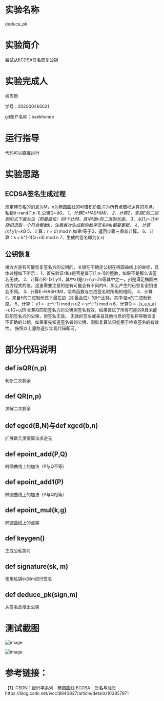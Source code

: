 # 实验名称
deduce_pk

# 实验简介
尝试从ECDSA签名恢复公钥

# 实验完成人
权周雨 

学号：202000460021 

git账户名称：baekhunee

# 运行指导
代码可以直接运行

# 实验思路
## ECDSA签名生成过程
  规定待签名的消息为M，n为椭圆曲线的可倍积阶数,G为所有点倍积运算的基点，私钥d=rand(1,n-1),公钥Q=d*G。
  1、计算E=HASH(M)。
  2、计算Z，来自E的二进制形式下最左边（即最高位）的l个比特，其中l是n的二进制长度。
  3、从[1,n-1]中随机选取一个符合整数k，注意每次生成新的数字签名时k都要更新。
  4、计算(x1,y1)=k*G
  5、计算：r = x1 mod n,如果r等于0，返回步骤三重新计算。
  6、计算：s = k^(-1)(z+rd) mod n
  7、生成的签名即为(r,s)
 
## 公钥恢复
  接收方是有可能恢复签名方的公钥的，关键在于确定公钥在椭圆曲线上的坐标，具体过程如下所示：
  1、首先验证r和s是否是属于[1,n-1]的整数，如果不是那么该签名无效。
  2、计算点R=(x1,y1)，其中x1是r,r+n,r+2n等其中之一，y1是满足椭圆曲线方程式的值。这里需要注意的是有可能会有不同的R，那么产生的已恢复密钥也会不同。
  3、计算E=HASH(M)，哈希函数与生成签名时所用的相同。
  4、计算Z，来自E的二进制形式下最左边（即最高位）的l个比特，其中l是n的二进制长度。
  5、计算：
     u1 = -zr^(-1) mod n
     u2 = sr^(-1) mod n
  6、计算Q =（x_a,y_a）=u1*G+u2*R
     如果Q匹配签名方的公钥则签名有效，如果尝试了所有可能的R且未能匹配签名方的公钥，则签名无效。
     无效的签名或来自其他消息的签名将导致恢复不正确的公钥，如果事先知道签名者的公钥，则恢复算法只能用于检查签名的有效性。
  按照以上思路逐步实现代码即可。
  
# 部分代码说明
## def isQR(n,p)
判断二次剩余
## def QR(n,p)
求解二次剩余
## def egcd(B,N)与def xgcd(b,n)
扩展欧几里得算法求逆元
## def epoint_add(P,Q)
椭圆曲线上的加法（P与Q不等）
## def epoint_add1(P)
椭圆曲线上的加法（P与Q相等）
## def epoint_mul(k,g)
椭圆曲线上的点乘
## def keygen()
生成公私钥对
## def signature(sk, m)
使用私钥sk对m进行签名
## def deduce_pk(sign,m)
从签名反推出公钥

# 测试截图
![image](https://user-images.githubusercontent.com/105578152/181173523-0467e8be-7e6c-4637-b8d3-5df4a6c4e090.png)

![image](https://user-images.githubusercontent.com/105578152/181173613-b397fde5-68ad-4fa2-ab64-86877c020b0c.png)

# 参考链接：
【1】CSDN：密码学系列 - 椭圆曲线 ECDSA - 签名与验签https://blog.csdn.net/wcc19840827/article/details/103857971
